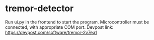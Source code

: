 # tremor-detector
Run ui.py in the frontend to start the program.
Microcontroller must be connected, with appropriate COM port.
Devpost link: https://devpost.com/software/tremor-2v7ea1
